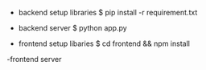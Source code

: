 - backend setup libraries
$ pip install -r requirement.txt

- backend server
$ python app.py

- frontend setup libaries
$ cd frontend && npm install

-frontend server
